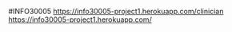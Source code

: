 #INFO30005
https://info30005-project1.herokuapp.com/clinician
https://info30005-project1.herokuapp.com/